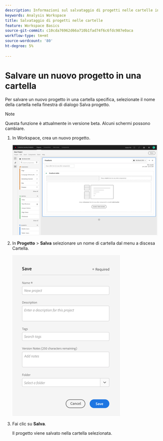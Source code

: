 ```yaml
---
description: Informazioni sul salvataggio di progetti nelle cartelle in Workspace
keywords: Analysis Workspace
title: Salvataggio di progetti nelle cartelle
feature: Workspace Basics
source-git-commit: c10cda76962d66a710b1fad74f6c6fdc987e0aca
workflow-type: tm+mt
source-wordcount: '80'
ht-degree: 5%

---
```



# Salvare un nuovo progetto in una cartella

Per salvare un nuovo progetto in una cartella specifica, selezionate il nome della cartella nella finestra di dialogo Salva progetto.

>[!NOTE]
>
>Questa funzione è attualmente in versione beta. Alcuni schermi possono cambiare.

1. In Workspace, crea un nuovo progetto.

   ![](/help/analyze/analysis-workspace/build-workspace-project/assets/save-to-folder1.png)

1. In **Progetto** > **Salva** selezionare un nome di cartella dal menu a discesa Cartella.

   ![](/help/analyze/analysis-workspace/build-workspace-project/assets/save-to-folder2.png)

1. Fai clic su **Salva**.

   Il progetto viene salvato nella cartella selezionata.
